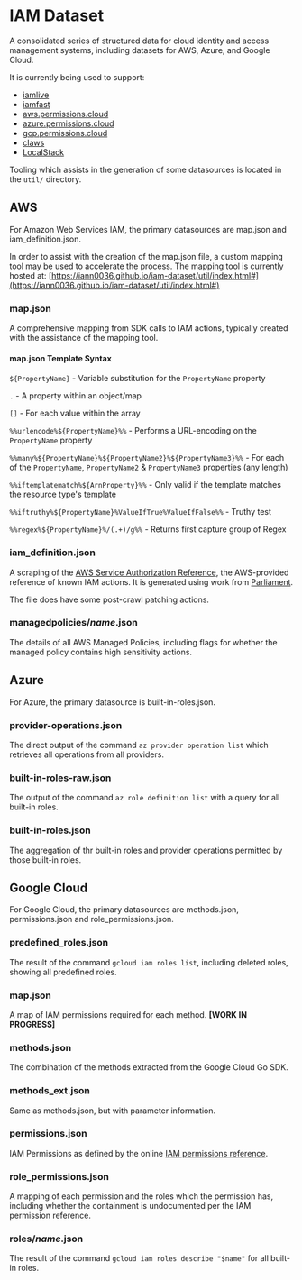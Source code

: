 # IAM Dataset

A consolidated series of structured data for cloud identity and access management systems, including datasets for AWS, Azure, and Google Cloud.

It is currently being used to support:

* [iamlive](https://github.com/iann0036/iamlive)
* [iamfast](https://github.com/iann0036/iamfast)
* [aws.permissions.cloud](https://aws.permissions.cloud)
* [azure.permissions.cloud](https://azure.permissions.cloud)
* [gcp.permissions.cloud](https://gcp.permissions.cloud)
* [claws](https://clawsapp.com)
* [LocalStack](https://discuss.localstack.cloud/t/localstack-release-v2-2-0/424#live-policy-streams-9)

Tooling which assists in the generation of some datasources is located in the `util/` directory.

## AWS

For Amazon Web Services IAM, the primary datasources are map.json and iam_definition.json.

In order to assist with the creation of the map.json file, a custom mapping tool may be used to accelerate the process. The mapping tool is currently hosted at: [https://iann0036.github.io/iam-dataset/util/index.html#](https://iann0036.github.io/iam-dataset/util/index.html#)

### map.json

A comprehensive mapping from SDK calls to IAM actions, typically created with the assistance of the mapping tool.

#### map.json Template Syntax

`${PropertyName}` - Variable substitution for the `PropertyName` property

`.` - A property within an object/map

`[]` - For each value within the array

`%%urlencode%${PropertyName}%%` - Performs a URL-encoding on the `PropertyName` property

`%%many%${PropertyName}%${PropertyName2}%${PropertyName3}%%` - For each of the `PropertyName`, `PropertyName2` & `PropertyName3` properties (any length)

`%%iftemplatematch%${ArnProperty}%%` - Only valid if the template matches the resource type's template

`%%iftruthy%${PropertyName}%ValueIfTrue%ValueIfFalse%%` - Truthy test

`%%regex%${PropertyName}%/(.+)/g%%` - Returns first capture group of Regex

### iam_definition.json

A scraping of the [AWS Service Authorization Reference](https://docs.aws.amazon.com/service-authorization/latest/reference/reference.html), the AWS-provided reference of known IAM actions. It is generated using work from [Parliament](https://github.com/duo-labs/parliament).

The file does have some post-crawl patching actions.

### managedpolicies/_name_.json

The details of all AWS Managed Policies, including flags for whether the managed policy contains high sensitivity actions.

## Azure

For Azure, the primary datasource is built-in-roles.json.

### provider-operations.json

The direct output of the command `az provider operation list` which retrieves all operations from all providers.

### built-in-roles-raw.json

The output of the command `az role definition list` with a query for all built-in roles.

### built-in-roles.json

The aggregation of thr built-in roles and provider operations permitted by those built-in roles.

## Google Cloud

For Google Cloud, the primary datasources are methods.json, permissions.json and role_permissions.json.

### predefined_roles.json

The result of the command `gcloud iam roles list`, including deleted roles, showing all predefined roles.

### map.json

A map of IAM permissions required for each method. **[WORK IN PROGRESS]**

### methods.json

The combination of the methods extracted from the Google Cloud Go SDK.

### methods_ext.json

Same as methods.json, but with parameter information.

### permissions.json

IAM Permissions as defined by the online [IAM permissions reference](https://cloud.google.com/iam/docs/permissions-reference).

### role_permissions.json

A mapping of each permission and the roles which the permission has, including whether the containment is undocumented per the IAM permission reference.

### roles/_name_.json

The result of the command `gcloud iam roles describe "$name"` for all built-in roles.
